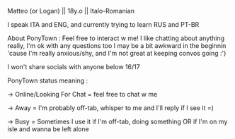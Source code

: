 Matteo (or Logan) || 18y.o || Italo-Romanian 

I speak ITA and ENG, and currently trying to learn RUS and PT-BR


About PonyTown : Feel free to interact w me! I like chatting about anything really, I'm ok with any questions too
I may be a bit awkward in the beginnin 'cause I'm really anxious/shy, and I'm not great at keeping convos going :')

I won't share socials with anyone below 16/17


PonyTown status meaning :

-> Online/Looking For Chat = feel free to chat w me

-> Away = I'm probably off-tab, whisper to me and I'll reply if I see it =)

-> Busy = Sometimes I use it if I'm off-tab, doing something OR if I'm on my isle and wanna be left alone
